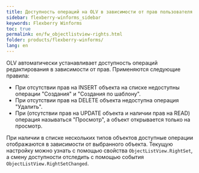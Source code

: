 ```yaml
---
title: Доступность операций на OLV в зависимости от прав пользователя
sidebar: flexberry-winforms_sidebar
keywords: Flexberry Winforms
toc: true
permalink: en/fw_objectlistview-rights.html
folder: products/flexberry-winforms/
lang: en
---
```


OLV автоматически устанавливает доступность операций редактирования в зависимости от прав. Применяются следующие правила:

* При отсутствии прав на INSERT объекта на списке недоступны операции "Создания" и "Создания по шаблону".
* При отсутствии прав на DELETE объекта недоступна операция "Удалить".
* При (отсутствии прав на UPDATE объекта и наличии прав на READ) операция называться "Просмотр", а объект открывается только на просмотр.

При наличии в списке нескольких типов объектов доступные операции отображаются в зависимости от выбранного объекта.
Текущую настройку можно узнать с помощью свойства `ObjectListView.RightSet`, а смену доступности отследить с помощью события `ObjectListView.RightSetChanged`.